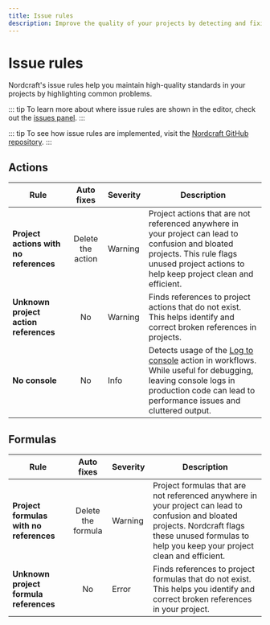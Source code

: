 ```yaml
---
title: Issue rules
description: Improve the quality of your projects by detecting and fixing potential problems early with Nordcraft's issue rules.
---
```


# Issue rules

Nordcraft's issue rules help you maintain high-quality standards in your projects by highlighting common problems.

::: tip
To learn more about where issue rules are shown in the editor, check out the [issues panel](/the-editor/issues-panel).
:::

::: tip
To see how issue rules are implemented, visit the [Nordcraft GitHub repository](https://github.com/nordcraftengine/nordcraft/tree/main/packages/search/src/rules).
:::

## Actions

| Rule                                   |    Auto fixes     | Severity | Description                                                                                                                                                                                                             |
| -------------------------------------- | :---------------: | -------- | ----------------------------------------------------------------------------------------------------------------------------------------------------------------------------------------------------------------------- |
| **Project actions with no references** | Delete the action | Warning  | Project actions that are not referenced anywhere in your project can lead to confusion and bloated projects. This rule flags unused project actions to help keep project clean and efficient.                           |
| **Unknown project action references**  |        No         | Warning  | Finds references to project actions that do not exist. This helps identify and correct broken references in projects.                                                                                                   |
| **No console**                         |        No         | Info     | Detects usage of the [Log to console](references/actions##log-to-console) action in workflows. While useful for debugging, leaving console logs in production code can lead to performance issues and cluttered output. |

## Formulas

| Rule                                    |     Auto fixes     | Severity | Description                                                                                                                                                                                            |
| --------------------------------------- | :----------------: | -------- | ------------------------------------------------------------------------------------------------------------------------------------------------------------------------------------------------------ |
| **Project formulas with no references** | Delete the formula | Warning  | Project formulas that are not referenced anywhere in your project can lead to confusion and bloated projects. Nordcraft flags these unused formulas to help you keep your project clean and efficient. |
| **Unknown project formula references**  |         No         | Error    | Finds references to project formulas that do not exist. This helps you identify and correct broken references in your project.                                                                         |
